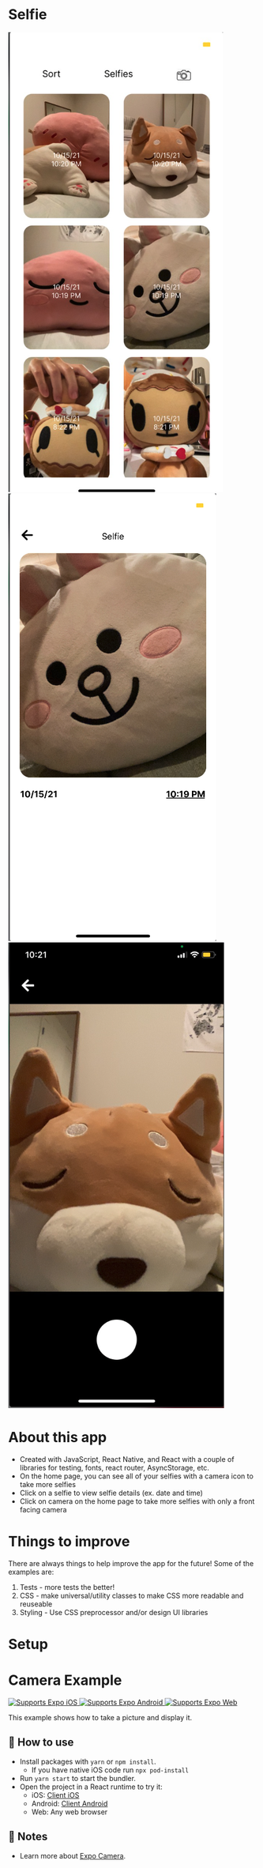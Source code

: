 # Selfie

![HomePage](./SelfieImages/homepage.png)
![SelfiePage](./SelfieImages/selfiepage.png)
![Camera](./SelfieImages/camera.png)

# About this app

- Created with JavaScript, React Native, and React with a couple of libraries for testing, fonts, react router, AsyncStorage, etc.
- On the home page, you can see all of your selfies with a camera icon to take more selfies
- Click on a selfie to view selfie details (ex. date and time)
- Click on camera on the home page to take more selfies with only a front facing camera

# Things to improve

There are always things to help improve the app for the future! Some of the examples are:

1. Tests - more tests the better!
2. CSS - make universal/utility classes to make CSS more readable and reuseable
3. Styling - Use CSS preprocessor and/or design UI libraries

# Setup

# Camera Example

<p>
  <!-- iOS -->
  <a href="https://itunes.apple.com/app/apple-store/id982107779">
    <img alt="Supports Expo iOS" longdesc="Supports Expo iOS" src="https://img.shields.io/badge/iOS-4630EB.svg?style=flat-square&logo=APPLE&labelColor=999999&logoColor=fff" />
  </a>
  <!-- Android -->
  <a href="https://play.google.com/store/apps/details?id=host.exp.exponent&referrer=blankexample">
    <img alt="Supports Expo Android" longdesc="Supports Expo Android" src="https://img.shields.io/badge/Android-4630EB.svg?style=flat-square&logo=ANDROID&labelColor=A4C639&logoColor=fff" />
  </a>
  <!-- Web -->
  <a href="https://docs.expo.dev/workflow/web/">
    <img alt="Supports Expo Web" longdesc="Supports Expo Web" src="https://img.shields.io/badge/web-4630EB.svg?style=flat-square&logo=GOOGLE-CHROME&labelColor=4285F4&logoColor=fff" />
  </a>
</p>

This example shows how to take a picture and display it.

## 🚀 How to use

- Install packages with `yarn` or `npm install`.
  - If you have native iOS code run `npx pod-install`
- Run `yarn start` to start the bundler.
- Open the project in a React runtime to try it:
  - iOS: [Client iOS](https://itunes.apple.com/app/apple-store/id982107779)
  - Android: [Client Android](https://play.google.com/store/apps/details?id=host.exp.exponent&referrer=blankexample)
  - Web: Any web browser

## 📝 Notes

- Learn more about [Expo Camera](https://docs.expo.dev/versions/latest/sdk/camera).
